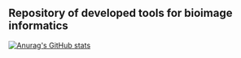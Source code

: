 ## Repository of developed tools for bioimage informatics


[![Anurag's GitHub stats](https://github-readme-stats.vercel.app/api?username=bioimage-informatics)](https://github.com/anuraghazra/github-readme-stats)
